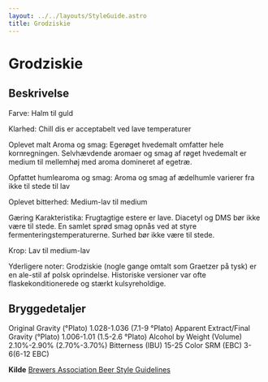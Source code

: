 ```yaml
---
layout: ../../layouts/StyleGuide.astro
title: Grodziskie
---
```

# Grodziskie

## Beskrivelse
Farve: Halm til guld

Klarhed: Chill dis er acceptabelt ved lave temperaturer

Oplevet malt Aroma og smag: Egerøget hvedemalt omfatter hele kornregningen. Selvhævdende aromaer og smag af røget hvedemalt er medium til mellemhøj med aroma domineret af egetræ.

Opfattet humlearoma og smag: Aroma og smag af ædelhumle varierer fra ikke til stede til lav

Oplevet bitterhed: Medium-lav til medium

Gæring Karakteristika: Frugtagtige estere er lave. Diacetyl og DMS bør ikke være til stede. En samlet sprød smag opnås ved at styre fermenteringstemperaturerne. Surhed bør ikke være til stede.

Krop: Lav til medium-lav

Yderligere noter: Grodziskie (nogle gange omtalt som Graetzer på tysk) er en ale-stil af polsk oprindelse. Historiske versioner var ofte flaskekonditionerede og stærkt kulsyreholdige.




## Bryggedetaljer
Original Gravity (°Plato) 1.028-1.036 (7.1-9 °Plato)
Apparent Extract/Final Gravity (°Plato) 1.006-1.01 (1.5-2.6 °Plato)
Alcohol by Weight (Volume) 2.10%-2.90% (2.70%-3.70%)
Bitterness (IBU) 15-25
Color SRM (EBC) 3-6(6-12 EBC)					



**Kilde**
[Brewers Association Beer Style Guidelines](https://www.brewersassociation.org/)
